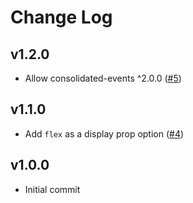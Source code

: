 # Change Log

## v1.2.0
- Allow consolidated-events ^2.0.0 ([#5](https://github.com/airbnb/react-outside-click-handler/pull/5))

## v1.1.0
 - Add `flex` as a display prop option ([#4](https://github.com/airbnb/react-outside-click-handler/pull/4))

## v1.0.0
 - Initial commit
